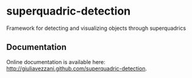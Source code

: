 # superquadric-detection
Framework for detecting and visualizing objects through superquadrics 

## Documentation
Online documentation is available here:  http://giuliavezzani.github.com/superquadric-detection.
